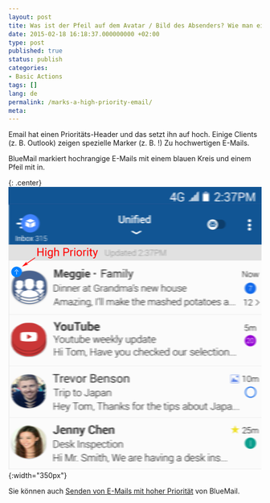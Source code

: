 ```yaml
---
layout: post
tite: Was ist der Pfeil auf dem Avatar / Bild des Absenders? Wie man eine hohe Priorität markiert Email?
date: 2015-02-18 16:18:37.000000000 +02:00
type: post
published: true
status: publish
categories:
- Basic Actions
tags: []
lang: de
permalink: /marks-a-high-priority-email/
meta:
---
```


Email hat einen Prioritäts-Header und das setzt ihn auf hoch. Einige Clients (z. B. Outlook) zeigen spezielle Marker (z. B. !) Zu hochwertigen E-Mails.

BlueMail markiert hochrangige E-Mails mit einem blauen Kreis und einem Pfeil mit in.

{: .center}
![](/assets/HighPriority-921x1024.png){:width="350px"}

Sie können auch [Senden von E-Mails mit hoher Priorität](/send-email-mit-high-priority/) von BlueMail.
